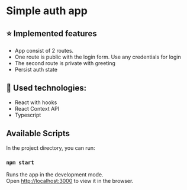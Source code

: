 # Simple auth app

## :star: Implemented features
- App consist of 2 routes.
- One route is public with the login form. Use any credentials for login
- The second route is private with greeting
- Persist auth state

## :hammer: Used technologies:

- React with hooks
- React Context API
- Typescript

## Available Scripts

In the project directory, you can run:

### `npm start`

Runs the app in the development mode.\
Open [http://localhost:3000](http://localhost:3000) to view it in the browser.
